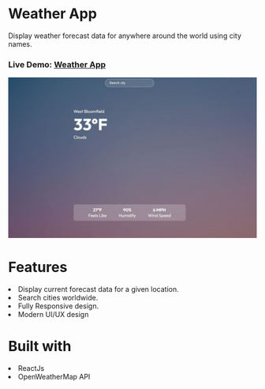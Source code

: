 # Weather App
Display weather forecast data for anywhere around the world using city names.

### Live Demo: <a href="https://lily3214.github.io/react-weather-app/" target="_blank" rel="nofollow">Weather App</a>

<p dir="auto"><a target="_blank" rel="noopener noreferrer nofollow" href="https://github.com/Lily3214/react-weather-app/blob/main/src/assets/weatherapp.jpg"><img src="https://github.com/Lily3214/react-weather-app/blob/main/src/assets/weatherapp.jpg" alt="image" style="max-width:100%"></a></p>


# Features
<li>
Display current forecast data for a given location.
  </li>
  <li>
Search cities worldwide.
  </li>
  <li>
Fully Responsive design.
  </li>
  <li>
Modern UI/UX design
  </li>
  
# Built with
  <li>
ReactJs
  </li>
  <li>
OpenWeatherMap API
  </li>

